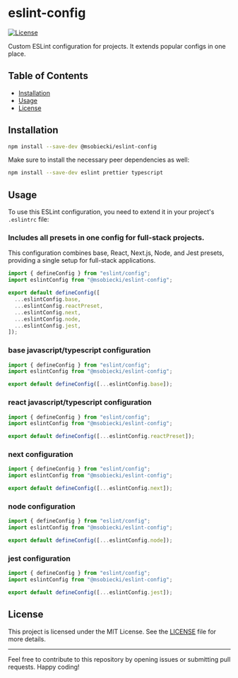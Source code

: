 # eslint-config

[![License](https://img.shields.io/badge/license-MIT-blue.svg)](https://github.com/msobiecki/eslint-config/blob/master/LICENSE)

Custom ESLint configuration for projects. It extends popular configs in one place.

## Table of Contents

- [Installation](#installation)
- [Usage](#usage)
- [License](#license)

## Installation

```bash
npm install --save-dev @msobiecki/eslint-config
```

Make sure to install the necessary peer dependencies as well:

```bash
npm install --save-dev eslint prettier typescript
```

## Usage

To use this ESLint configuration, you need to extend it in your project's `.eslintrc` file:

### Includes all presets in one config for full-stack projects.

This configuration combines base, React, Next.js, Node, and Jest presets, providing a single setup for full-stack applications.

```javascript
import { defineConfig } from "eslint/config";
import eslintConfig from "@msobiecki/eslint-config";

export default defineConfig([
  ...eslintConfig.base,
  ...eslintConfig.reactPreset,
  ...eslintConfig.next,
  ...eslintConfig.node,
  ...eslintConfig.jest,
]);
```

### base javascript/typescript configuration

```javascript
import { defineConfig } from "eslint/config";
import eslintConfig from "@msobiecki/eslint-config";

export default defineConfig([...eslintConfig.base]);
```

### react javascript/typescript configuration

```javascript
import { defineConfig } from "eslint/config";
import eslintConfig from "@msobiecki/eslint-config";

export default defineConfig([...eslintConfig.reactPreset]);
```

### next configuration

```javascript
import { defineConfig } from "eslint/config";
import eslintConfig from "@msobiecki/eslint-config";

export default defineConfig([...eslintConfig.next]);
```

### node configuration

```javascript
import { defineConfig } from "eslint/config";
import eslintConfig from "@msobiecki/eslint-config";

export default defineConfig([...eslintConfig.node]);
```

### jest configuration

```javascript
import { defineConfig } from "eslint/config";
import eslintConfig from "@msobiecki/eslint-config";

export default defineConfig([...eslintConfig.jest]);
```

## License

This project is licensed under the MIT License. See the [LICENSE](LICENSE) file for more details.

---

Feel free to contribute to this repository by opening issues or submitting pull requests. Happy coding!
